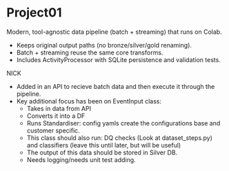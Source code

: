 # Project01

Modern, tool-agnostic data pipeline (batch + streaming) that runs on Colab.
- Keeps original output paths (no bronze/silver/gold renaming).
- Batch + streaming reuse the same core transforms.
- Includes ActivityProcessor with SQLite persistence and validation tests.


NICK

- Added in an API to recieve batch data and then execute it through the pipeline.
- Key additional focus has been on EventInput class:
    - Takes in data from API
    - Converts it into a DF
    - Runs Standardiser: config yamls create the configurations base and customer specific. 
    - This class should also run: DQ checks (Look at dataset_steps.py) and classifiers (leave this until later, but will be useful)
    - The output of this data should be stored in Silver DB.
    - Needs logging/needs unit test adding.
